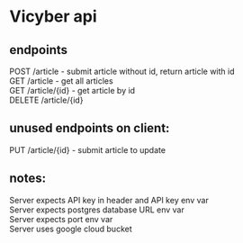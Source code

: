 # Vicyber api

## endpoints

POST /article - submit article without id, return article with id \
GET /article - get all articles \
GET /article/{id} - get article by id \
DELETE /article/{id}

## unused endpoints on client:

PUT /article/{id} - submit article to update

## notes:
Server expects API key in header and API key env var \
Server expects postgres database URL env var \
Server expects port env var \
Server uses google cloud bucket